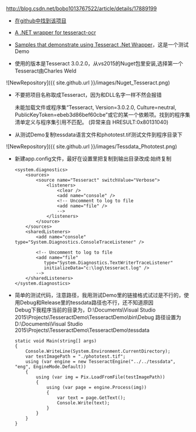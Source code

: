 http://blog.csdn.net/bobo1013767522/article/details/17889199


* [在github中找到该项目](https://github.com/tesseract-ocr/tesseract)

* [A .NET wrapper for tesseract-ocr](https://github.com/charlesw/tesseract)

* [Samples that demonstrate using Tesseract .Net Wrapper](https://github.com/charlesw/tesseract)，这是一个测试Demo




*	使用的版本是Tesseract 3.0.2.0，从vs2015的Nuget包里安装,选择第一个Tesseract由Charles Weld

![NewRepository]({{ site.github.url }}/images/Nuget_Tesseract.png)

*	不要把项目名称取成Tesseract，因为和DLL名字一样不然会报错

	未能加载文件或程序集“Tesseract, Version=3.0.2.0, Culture=neutral, PublicKeyToken=ebeb3d86bef60cbe”或它的某一个依赖项。找到的程序集清单定义与程序集引用不匹配。 (异常来自 HRESULT:0x80131040)

*	从测试Demo复制tessdata语言文件和phototest.tif测试文件到程序目录下

![NewRepository]({{ site.github.url }}/images/Tessdata_Phototest.png)

*	新建app.config文件，最好在设置里把复制到输出目录改成:始终复制

		<system.diagnostics>
			<sources>
				<source name="Tesseract" switchValue="Verbose">
					<listeners>
						<clear />
						<add name="console" />
						<!-- Uncomment to log to file
						<add name="file" />
						-->
					</listeners>
				</source>
			</sources>
			<sharedListeners>
				<add name="console" type="System.Diagnostics.ConsoleTraceListener" />
	
				<!-- Uncomment to log to file
				<add name="file"
				   type="System.Diagnostics.TextWriterTraceListener"
				   initializeData="c:\log\tesseract.log" />
				-->
			</sharedListeners>
		</system.diagnostics>
	


*	简单的测试代码，注意路径，我用测试Demo里的链接格式试过是不行的，使用Debug和Release里的tessdata路径也不行，还不知道原因  
	Debug下我程序当前的目录为，D:\Documents\Visual Studio 2015\Projects\TesseractDemo\TesseractDemo\bin\Debug
	路径设置为D:\Documents\Visual Studio 2015\Projects\TesseractDemo\TesseractDemo\tessdata	
	

		static void Main(string[] args)
        {
            Console.WriteLine(System.Environment.CurrentDirectory);
            var testImagePath = "./phototest.tif";
            using (var engine = new TesseractEngine("../../tessdata", "eng", EngineMode.Default))
            {
                using (var img = Pix.LoadFromFile(testImagePath))
                {
                    using (var page = engine.Process(img))
                    {
                        var text = page.GetText();
                        Console.Write(text);
                    }
                }
            }
        }	